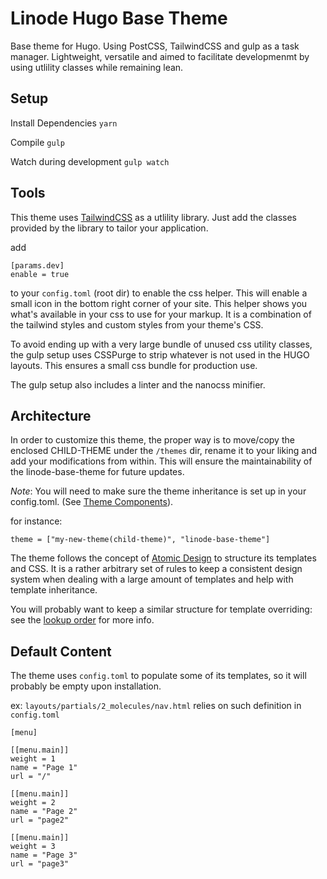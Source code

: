 # Linode Hugo Base Theme

Base theme for Hugo. Using PostCSS, TailwindCSS and gulp as a task manager.
Lightweight, versatile and aimed to facilitate developmenmt by using utlility classes while remaining lean.

## Setup

Install Dependencies
`yarn`

Compile
`gulp`

Watch during development
`gulp watch`

## Tools

This theme uses <a href="https://tailwindcss.com/docs/what-is-tailwind/" target="_blank">TailwindCSS</a> as a utlility library.
Just add the classes provided by the library to tailor your application. 

add

```
[params.dev]
enable = true
```

to your `config.toml` (root dir) to enable the css helper. This will enable a small icon in the bottom right corner of your site. This helper shows you what's available in your css to use for your markup.
It is a combination of the tailwind styles and custom styles from your theme's CSS.

To avoid ending up with a very large bundle of unused css utility classes, the gulp setup uses CSSPurge to strip whatever is not used in the HUGO layouts.
This ensures a small css bundle for production use.

The gulp setup also includes a linter and the nanocss minifier.

## Architecture

In order to customize this theme, the proper way is to move/copy the enclosed CHILD-THEME under the `/themes` dir, rename it to your liking and add your modifications from within. 
This will ensure the maintainability of the linode-base-theme for future updates.

*Note*: You will need to make sure the theme inheritance is set up in your config.toml. (See <a href="https://gohugo.io/themes/theme-components/" target="_blank">Theme Components</a>).

for instance:

```
theme = ["my-new-theme(child-theme)", "linode-base-theme"]
```

The theme follows the concept of <a href="http://bradfrost.com/blog/post/atomic-web-design/" target="_blank">Atomic Design</a> to structure its templates and CSS. 
It is a rather arbitrary set of rules to keep a consistent design system when dealing with a large amount of templates and help with template inheritance.

You will probably want to keep a similar structure for template overriding: see the <a href="https://gohugo.io/templates/lookup-order/" target="_blank">lookup order</a> for more info.

## Default Content

The theme uses `config.toml` to populate some of its templates, so it will probably be empty upon installation.

ex: `layouts/partials/2_molecules/nav.html`
relies on such definition in `config.toml`

```
[menu]

[[menu.main]]
weight = 1
name = "Page 1"
url = "/"

[[menu.main]]
weight = 2
name = "Page 2"
url = "page2"

[[menu.main]]
weight = 3
name = "Page 3"
url = "page3"
```
